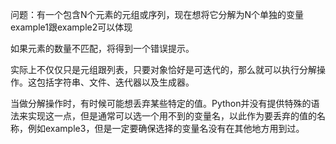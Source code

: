 问题：有一个包含N个元素的元组或序列，现在想将它分解为N个单独的变量
example1跟example2可以体现

如果元素的数量不匹配，将得到一个错误提示。

实际上不仅仅只是元组跟列表，只要对象恰好是可迭代的，那么就可以执行分解操作。这包括字符串、文件、迭代器以及生成器。

当做分解操作时，有时候可能想丢弃某些特定的值。Python并没有提供特殊的语法来实现这一点，但是通常可以选一个用不到的变量名，以此作为要丢弃的值的名称，例如example3，但是一定要确保选择的变量名没有在其他地方用到过。
